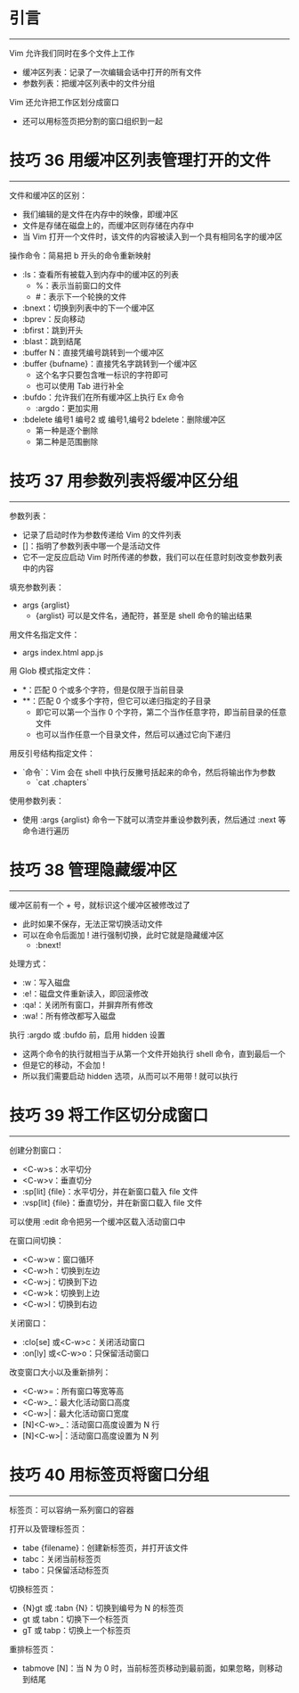 # 引言
---

Vim 允许我们同时在多个文件上工作
- 缓冲区列表：记录了一次编辑会话中打开的所有文件
- 参数列表：把缓冲区列表中的文件分组

Vim 还允许把工作区划分成窗口
- 还可以用标签页把分割的窗口组织到一起

# 技巧 36 用缓冲区列表管理打开的文件
---

文件和缓冲区的区别：
- 我们编辑的是文件在内存中的映像，即缓冲区
- 文件是存储在磁盘上的，而缓冲区则存储在内存中
- 当 Vim 打开一个文件时，该文件的内容被读入到一个具有相同名字的缓冲区

操作命令：简易把 b 开头的命令重新映射
- :ls：查看所有被载入到内存中的缓冲区的列表
	- %：表示当前窗口的文件
	- \#：表示下一个轮换的文件
- :bnext：切换到列表中的下一个缓冲区
- :bprev：反向移动
- :bfirst：跳到开头
- :blast：跳到结尾
- :buffer N：直接凭编号跳转到一个缓冲区
- :buffer {bufname}：直接凭名字跳转到一个缓冲区
	- 这个名字只要包含唯一标识的字符即可
	- 也可以使用 Tab 进行补全
- :bufdo：允许我们在所有缓冲区上执行 Ex 命令
	- :argdo：更加实用
- :bdelete 编号1 编号2 或 编号1,编号2 bdelete：删除缓冲区
	- 第一种是逐个删除
	- 第二种是范围删除

# 技巧 37 用参数列表将缓冲区分组
---

参数列表：
- 记录了启动时作为参数传递给 Vim 的文件列表
- \[]：指明了参数列表中哪一个是活动文件
- 它不一定反应启动 Vim 时所传递的参数，我们可以在任意时刻改变参数列表中的内容

填充参数列表：
- args {arglist}
	- {arglist} 可以是文件名，通配符，甚至是 shell 命令的输出结果

用文件名指定文件：
- args index.html app.js

用 Glob 模式指定文件：
- \*：匹配 0 个或多个字符，但是仅限于当前目录
- \*\*：匹配 0 个或多个字符，但它可以递归指定的子目录
	- 即它可以第一个当作 0 个字符，第二个当作任意字符，即当前目录的任意文件
	- 也可以当作任意一个目录文件，然后可以通过它向下递归

用反引号结构指定文件：
- \`命令\`：Vim 会在 shell 中执行反撇号括起来的命令，然后将输出作为参数
	- \`cat .chapters\`

使用参数列表：
- 使用 :args {arglist} 命令一下就可以清空并重设参数列表，然后通过 :next 等命令进行遍历

# 技巧 38 管理隐藏缓冲区
---

缓冲区前有一个 + 号，就标识这个缓冲区被修改过了
- 此时如果不保存，无法正常切换活动文件
- 可以在命令后面加 ! 进行强制切换，此时它就是隐藏缓冲区
	- :bnext!

处理方式：
- :w：写入磁盘
- :e!：磁盘文件重新读入，即回滚修改
- :qa!：关闭所有窗口，并摒弃所有修改
- :wa!：所有修改都写入磁盘

执行 :argdo 或 :bufdo 前，启用 hidden 设置
- 这两个命令的执行就相当于从第一个文件开始执行 shell 命令，直到最后一个
- 但是它的移动，不会加 !
- 所以我们需要启动 hidden 选项，从而可以不用带 ! 就可以执行

# 技巧 39 将工作区切分成窗口
---

创建分割窗口：
- \<C-w>s：水平切分
- \<C-w>v：垂直切分
- :sp\[lit] {file}：水平切分，并在新窗口载入 file 文件
- :vsp\[lit] {file}：垂直切分，并在新窗口载入 file 文件

可以使用 :edit 命令把另一个缓冲区载入活动窗口中

在窗口间切换：
- \<C-w>w：窗口循环
- \<C-w>h：切换到左边
- \<C-w>j：切换到下边
- \<C-w>k：切换到上边
- \<C-w>l：切换到右边

关闭窗口：
- :clo\[se] 或\<C-w>c：关闭活动窗口
- :on\[ly] 或\<C-w>o：只保留活动窗口

改变窗口大小以及重新排列：
- \<C-w>=：所有窗口等宽等高
- \<C-w>\_：最大化活动窗口高度
- \<C-w>|：最大化活动窗口宽度
- \[N]\<C-w>\_：活动窗口高度设置为 N 行
- \[N]\<C-w>|：活动窗口高度设置为 N 列

# 技巧 40 用标签页将窗口分组
---

标签页：可以容纳一系列窗口的容器

打开以及管理标签页：
- tabe {filename}：创建新标签页，并打开该文件
- tabc：关闭当前标签页
- tabo：只保留活动标签页

切换标签页：
- {N}gt 或 :tabn {N}：切换到编号为 N 的标签页
- gt 或 tabn：切换下一个标签页
- gT 或 tabp：切换上一个标签页

重排标签页：
- tabmove \[N]：当 N 为 0 时，当前标签页移动到最前面，如果忽略，则移动到结尾